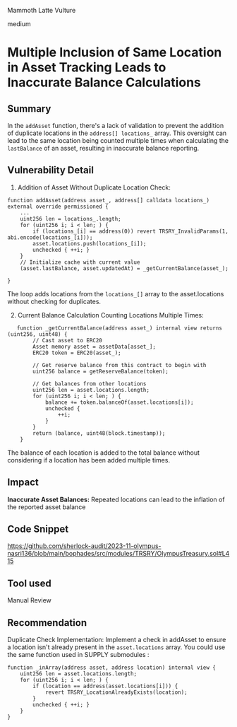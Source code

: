 Mammoth Latte Vulture

medium

# Multiple Inclusion of Same Location in Asset Tracking Leads to Inaccurate Balance Calculations

## Summary
In the `addAsset` function, there's a lack of validation to prevent the addition of duplicate locations in the `address[] locations_` array. This oversight can lead to the same location being counted multiple times when calculating the `lastBalance` of an asset, resulting in inaccurate balance reporting.

## Vulnerability Detail
1. Addition of Asset Without Duplicate Location Check:
```solidity
function addAsset(address asset_, address[] calldata locations_) external override permissioned {
    ...
    uint256 len = locations_.length;
    for (uint256 i; i < len; ) {
        if (locations_[i] == address(0)) revert TRSRY_InvalidParams(1, abi.encode(locations_[i]));
        asset.locations.push(locations_[i]);
        unchecked { ++i; }
    }
    // Initialize cache with current value
    (asset.lastBalance, asset.updatedAt) = _getCurrentBalance(asset_);
    
}
```
The loop adds locations from the `locations_[]` array to the asset.locations without checking for duplicates.

2. Current Balance Calculation Counting Locations Multiple Times:

```solidity
   function _getCurrentBalance(address asset_) internal view returns (uint256, uint48) {
        // Cast asset to ERC20
        Asset memory asset = assetData[asset_];
        ERC20 token = ERC20(asset_);

        // Get reserve balance from this contract to begin with
        uint256 balance = getReserveBalance(token);

        // Get balances from other locations
        uint256 len = asset.locations.length;
        for (uint256 i; i < len; ) {
            balance += token.balanceOf(asset.locations[i]);
            unchecked {
                ++i;
            }
        }
        return (balance, uint48(block.timestamp));
    }
```
The balance of each location is added to the total balance without considering if a location has been added multiple times.


## Impact

**Inaccurate Asset Balances:** Repeated locations can lead to the inflation of the reported asset balance

## Code Snippet

https://github.com/sherlock-audit/2023-11-olympus-nasri136/blob/main/bophades/src/modules/TRSRY/OlympusTreasury.sol#L415

## Tool used

Manual Review

## Recommendation

Duplicate Check Implementation: Implement a check in addAsset to ensure a location isn't already present in the `asset.locations` array. You could use the same function used in SUPPLY submodules :

```solidity
function _inArray(address asset, address location) internal view {
    uint256 len = asset.locations.length;
    for (uint256 i; i < len; ) {
        if (location == address(asset.locations[i])) {
            revert TRSRY_LocationAlreadyExists(location);
        }
        unchecked { ++i; }
    }
}
```